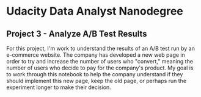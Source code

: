 # Udacity Data Analyst Nanodegree

## Project 3 - Analyze A/B Test Results

<p> For this project, I'm work to understand the results of an A/B test run by an e-commerce website. 
The company has developed a new web page in order to try and increase the number of users who "convert," meaning the number of users who decide to pay for the company's product.
My goal is to work through this notebook to help the company understand if they should implement this new page, keep the old page, or perhaps run the experiment longer to make their decision.</p>
